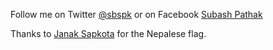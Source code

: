 Follow me on Twitter [@sbspk](http://twitter.com/sbspk) or on Facebook [Subash Pathak](http://facebook.com/return.undefined)

Thanks to [Janak Sapkota](https://www.facebook.com/naturerose4u) for the Nepalese flag.
